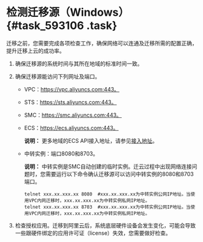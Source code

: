 # 检测迁移源（Windows） {#task_593106 .task}

迁移之前，您需要完成各项检查工作，确保网络可以连通及迁移所需的配置正确，提升迁移上云的成功率。

1.  确保迁移源的系统时间与其所在地域的标准时间一致。
2.  确保迁移源能访问下列网址及端口。 
    -   VPC：https://vpc.aliyuncs.com:443。
    -   STS：https://sts.aliyuncs.com:443。
    -   SMC：https://smc.aliyuncs.com:443。
    -   ECS：https://ecs.aliyuncs.com:443。

        **说明：** 更多地域的ECS API接入地址，请参见[接入地址](../../../../cn.zh-CN/API参考/快速入门/请求结构.md#section_mtp_xvb_wdb)。

    -   中转实例：端口8080和8703。

        **说明：** 中转实例是SMC自动创建的临时实例。迁云过程中出现网络连接问题时，您需要运行以下命令确认迁移源可以访问中转实例的8080和8703端口。

        ``` {#codeblock_sg3_doi_any}
        telnet xxx.xx.xxx.xx 8080  #xxx.xx.xxx.xx为中转实例公网IP地址。当使用VPC内网迁移时，xxx.xx.xxx.xx为中转实例私网IP地址。
        telnet xxx.xx.xxx.xx 8703  #xxx.xx.xxx.xx为中转实例公网IP地址。当使用VPC内网迁移时，xxx.xx.xxx.xx为中转实例私网IP地址。
        ```

3.  检查授权应用。迁移到阿里云后，系统底层硬件设备会发生变化，可能会导致一些跟硬件绑定的应用许可证（license）失效，您需要做好检查。

